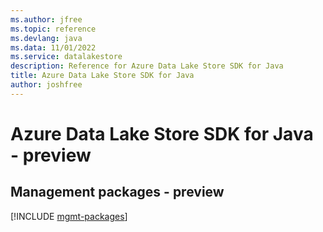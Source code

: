 ```yaml
---
ms.author: jfree
ms.topic: reference
ms.devlang: java
ms.data: 11/01/2022
ms.service: datalakestore
description: Reference for Azure Data Lake Store SDK for Java
title: Azure Data Lake Store SDK for Java
author: joshfree
---
```

# Azure Data Lake Store SDK for Java - preview

## Management packages - preview
[!INCLUDE [mgmt-packages](data-lake-store-mgmt-index.md)]